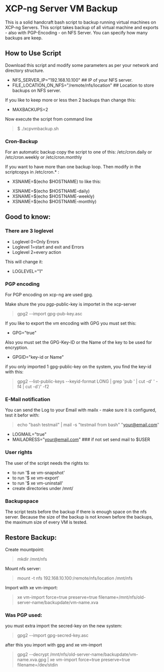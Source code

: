 # XCP-ng Server VM Backup

This is a solid handcraft bash script to backup running virtual machines on XCP-ng Servers. This script takes backup of all virtual machine and exports - also with PGP-Encoding - on NFS Server. You can specify how many backups are keep.

## How to Use Script

Download this script and modify some parameters as per your network and directory structure.

- NFS_SERVER_IP="192.168.10.100"   ## IP of your NFS server.
- FILE_LOCATION_ON_NFS="/remote/nfs/location"  ## Location to store backups on NFS server.

If you like to keep more or less then 2 backups than change this:

- MAXBACKUPS=2

Now execute the script from command line

> $ ./xcpvmbackup.sh

### Cron-Backup

For an automatic backup copy the script to one of this:
/etc/cron.daily or /etc/cron.weekly or /etc/cron.monthly

If you want to have more than one backup loop. Then modify in the scriptcopys in /etc/cron.* :

* XSNAME=$(echo $HOSTNAME) to like this:

- XSNAME=$(echo $HOSTNAME-daily)
- XSNAME=$(echo $HOSTNAME-weekly)
- XSNAME=$(echo $HOSTNAME-monthly)

## Good to know:

### There are 3 loglevel

* Loglevel 0=Only Errors
* Loglevel 1=start and exit and Errors
* Loglevel 2=every action

This will change it:

- LOGLEVEL="1"

### PGP encoding

For PGP encoding on xcp-ng are used gpg.

Make shure the you pgp-public-key is importet in the xcp-server
> gpg2 --import gpg-pub-key.asc

If you like to export the vm encoding with GPG you must set this:
  - GPG="true"

Also you must set the GPG-Key-ID or the Name of the key to be used for encryption.
  - GPGID="key-id or Name"

if you only imported 1 gpg-public-key on the system, you find the key-id with this:
> gpg2 --list-public-keys --keyid-format LONG | grep 'pub ' | cut -d' ' -f4 | cut -d'/' -f2

### E-Mail notification

You can send the Log to your Email with mailx - make sure it is configured, test it befor with:
> echo "bash testmail" | mail -s "testmail from bash" "your@email.com"

- LOGMAIL="true"
- MAILADRESS="your@email.com" ### if not set send mail to $USER

### User rights

The user of the script needs the rights to:

* to run '$ xe vm-snapshot'
* to run '$ xe vm-export'
* to run '$ xe vm-uninstall'
* create directories under /mnt/

### Backupspace

The script tests before the backup if there is enough space on the nfs server. Because the size of the backup is not known before the backups, the maximum size of every VM is tested.

## Restore Backup:

Create mountpoint:
> mkdir /mnt/nfs

Mount nfs server:
> mount -t nfs 192.168.10.100:/remote/nfs/location /mnt/nfs

Import with xe vm-import:
> xe vm-import force=true preserve=true filename=/mnt/nfs/old-server-name/backupdate/vm-name.xva

### Was PGP used:

you must extra import the secred-key on the new system:
> gpg2 --import gpg-secred-key.asc

after this you import with gpg and xe vm-import
> gpg2 --decrypt /mnt/nfs/old-server-name/backupdate/vm-name.xva.gpg | xe vm-import force=true preserve=true filename=/dev/stdin
